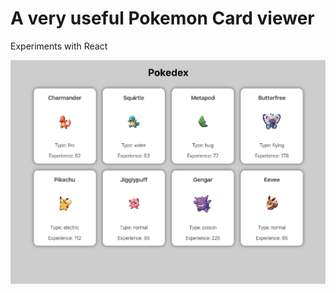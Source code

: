 # A very useful Pokemon Card viewer

Experiments with React

![Screen shot](/screenshots/Screenshot.png)
